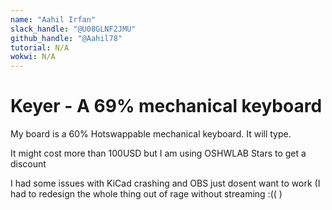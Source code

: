 ```yaml
---
name: "Aahil Irfan"
slack_handle: "@U08GLNF2JMU"
github_handle: "@Aahil78"
tutorial: N/A
wokwi: N/A
---
```


# Keyer - A 69% mechanical keyboard

<!-- Describe your board in 2-3 sentences. What are you making? What will it do? -->
My board is a 60% Hotswappable mechanical keyboard. It will type.

<!-- How much is it going to cost? -->
It might cost more than 100USD but I am using OSHWLAB Stars to get a discount

<!-- Tell us a little bit about your design process. What were some challenges? What helped? ***Totally optional*** -->
I had some issues with KiCad crashing and OBS just dosent want to work (I had to redesign the whole thing out of rage without streaming :(( )
